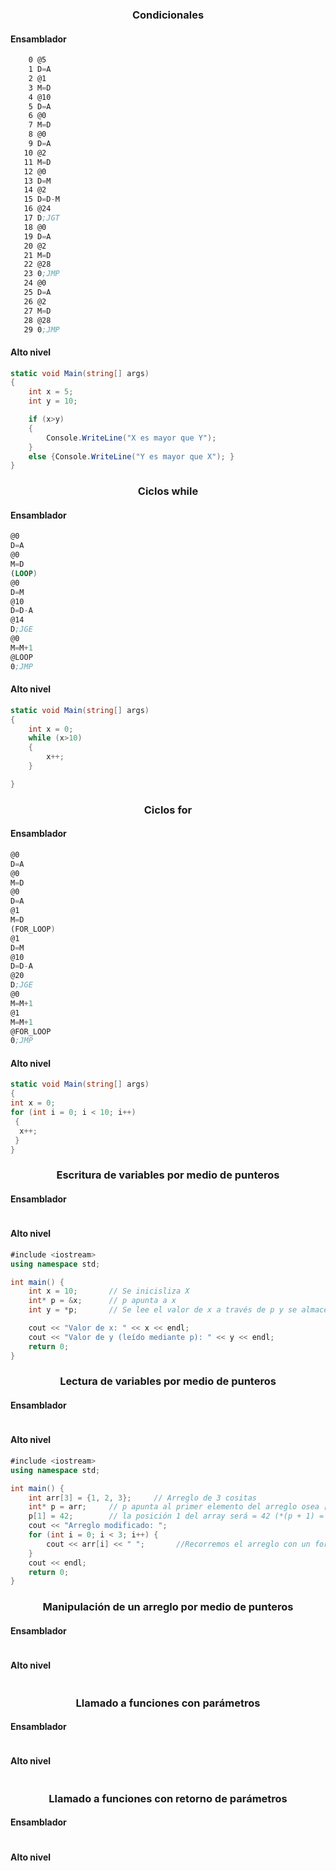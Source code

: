### <p align="center">Condicionales</p> 
#### Ensamblador
```asm
    0 @5 
    1 D=A 
    2 @1 
    3 M=D 
    4 @10 
    5 D=A 
    6 @0 
    7 M=D 
    8 @0 
    9 D=A 
   10 @2 
   11 M=D 
   12 @0 
   13 D=M 
   14 @2 
   15 D=D-M 
   16 @24 
   17 D;JGT 
   18 @0 
   19 D=A 
   20 @2 
   21 M=D 
   22 @28 
   23 0;JMP 
   24 @0 
   25 D=A 
   26 @2 
   27 M=D 
   28 @28 
   29 0;JMP 
```
#### Alto nivel
```csharp
static void Main(string[] args)
{
    int x = 5;
    int y = 10;

    if (x>y) 
    {
        Console.WriteLine("X es mayor que Y");
    }
    else {Console.WriteLine("Y es mayor que X"); }           
}
```
### <p align="center">Ciclos while</p>  

#### Ensamblador
```asm
@0
D=A
@0
M=D      
(LOOP)
@0
D=M       
@10
D=D-A    
@14
D;JGE     
@0
M=M+1     
@LOOP
0;JMP
```
#### Alto nivel
```csharp
static void Main(string[] args)
{
    int x = 0;
    while (x>10)
    {
        x++;
    }

}
```
### <p align="center">Ciclos for</p>  

#### Ensamblador
```asm
@0
D=A
@0
M=D     
@0
D=A
@1
M=D       
(FOR_LOOP)
@1
D=M       
@10
D=D-A     
@20
D;JGE  
@0
M=M+1    
@1
M=M+1    
@FOR_LOOP
0;JMP
```
#### Alto nivel
```csharp
static void Main(string[] args)
{
int x = 0;
for (int i = 0; i < 10; i++)
 {
  x++;
 }
}
```
### <p align="center">Escritura de variables por medio de punteros</p> 

#### Ensamblador
```asm

```
#### Alto nivel
```csharp
#include <iostream>
using namespace std;

int main() {
    int x = 10;       // Se inicisliza X
    int* p = &x;      // p apunta a x
    int y = *p;       // Se lee el valor de x a través de p y se almacena en y

    cout << "Valor de x: " << x << endl;
    cout << "Valor de y (leído mediante p): " << y << endl;
    return 0;
}
```
### <p align="center">Lectura de variables por medio de punteros</p> 

#### Ensamblador
```asm
```
#### Alto nivel
```csharp
#include <iostream>
using namespace std;

int main() {
    int arr[3] = {1, 2, 3};     // Arreglo de 3 cositas
    int* p = arr;     // p apunta al primer elemento del arreglo osea [0]
    p[1] = 42;        // la posición 1 del array será = 42 (*(p + 1) = 42)
    cout << "Arreglo modificado: ";
    for (int i = 0; i < 3; i++) {
        cout << arr[i] << " ";       //Recorremos el arreglo con un for
    }
    cout << endl;
    return 0;
}

```
### <p align="center">Manipulación de un arreglo por medio de punteros</p> 

#### Ensamblador
```asm
```
#### Alto nivel
```csharp
```
### <p align="center">Llamado a funciones con parámetros</p> 

#### Ensamblador
```asm
```
#### Alto nivel
```csharp
```
### <p align="center">Llamado a funciones con retorno de parámetros</p>  

#### Ensamblador
```asm
```
#### Alto nivel
```csharp
```
```csharp
```
